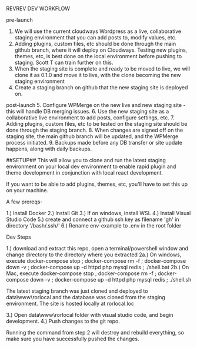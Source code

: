REVREV DEV WORKFLOW

pre-launch
1. We will use the current cloudways Wordpress as a live, collaborative staging environment that you can add posts to, modify values, etc.
2. Adding plugins, custom files, etc should be done through the main github branch, where it will deploy on Cloudways. Testing new plugins, themes, etc, is best done on the local environment before pushing to staging. Scott T can train further on this.
3. When the staging site is complete and ready to be moved to live, we will clone it as 0.1.0 and move it to live, with the clone becoming the new staging environment
4. Create a staging branch on github that the new staging site is deployed on.

post-launch
5. Configure WPMerge on the new live and new staging site - this will handle DB merging issues.
6. Use the new staging site as a collaborative live environment to add posts, configure settings, etc.
7. Adding plugins, custom files, etc to be tested on the staging site should be done through the staging branch.
8. When changes are signed off on the staging site, the main github branch will be updated, and the WPMerge process initiated.
9. Backups made before any DB transfer or site update happens, along with daily backups.

##SETUP##
This will allow you to clone and run the latest staging environment on your local dev environment to enable rapid plugin and theme development in conjunction with local react development.

If you want to be able to add plugins, themes, etc, you'll have to set this up on your machine.

A few prereqs-

1.) Install Docker
2.) Install Git
3.) If on windows, install WSL
4.) Install Visual Studio Code
5.) create and connect a github ssh key as filename 'gh' in directory '/bash/.ssh/'
6.) Rename env-example to .env in the root folder

Dev Steps

1.) download and extract this repo, open a terminal/powershell window and change directory to the directory where you extracted
2a.) On windows, execute 
docker-compose stop ; docker-compose rm -f ; docker-compose down -v ; docker-compose up -d httpd php mysql redis ; ./shell.bat
2b.) On Mac, execute
docker-compose stop ; docker-compose rm -f ; docker-compose down -v ; docker-compose up -d httpd php mysql redis ; ./shell.sh

The latest staging branch was just cloned and deployed to data\www\rorlocal and the database was cloned from the staging environment.
The site is hosted locally at rorlocal.loc

3.) Open data\www\rorlocal folder with visual studio code, and begin development.
4.) Push changes to the git repo.

Running the command from step 2 will destroy and rebuild everything, so make sure you have successfully pushed the changes.
